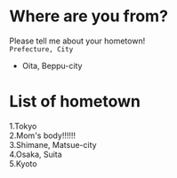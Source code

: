 # Where are you from?
Please tell me about your hometown!  
```Prefecture, City```  
- Oita, Beppu-city

# List of hometown
1.Tokyo  
2.Mom's body!!!!!!  
3.Shimane, Matsue-city  
4.Osaka, Suita  
5.Kyoto  
